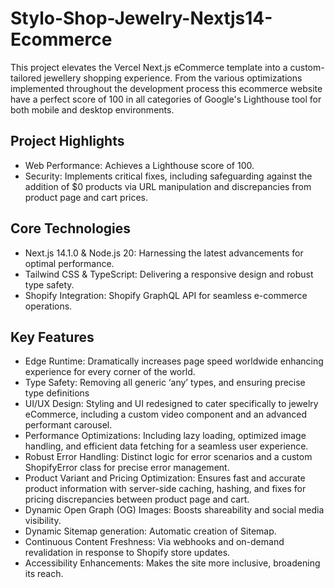 # Stylo-Shop-Jewelry-Nextjs14-Ecommerce

This project elevates the Vercel Next.js eCommerce template into a custom-tailored jewellery shopping experience.
From the various optimizations implemented throughout the development process this ecommerce website have a perfect score of 100 in all categories of Google's Lighthouse tool for both mobile and desktop environments.

## Project Highlights

- Web Performance: Achieves a Lighthouse score of 100.
- Security: Implements critical fixes, including safeguarding against the addition of $0 products via URL manipulation and discrepancies from product page and cart prices.

## Core Technologies

- Next.js 14.1.0 & Node.js 20: Harnessing the latest advancements for optimal performance.
- Tailwind CSS & TypeScript: Delivering a responsive design and robust type safety.
- Shopify Integration: Shopify GraphQL API for seamless e-commerce operations.

## Key Features

- Edge Runtime: Dramatically increases page speed worldwide enhancing experience for every corner of the world.
- Type Safety: Removing all generic ‘any’ types, and ensuring precise type definitions
- UI/UX Design: Styling and UI redesigned to cater specifically to jewelry eCommerce, including a custom video component and an advanced performant carousel.
- Performance Optimizations: Including lazy loading, optimized image handling, and efficient data fetching for a seamless user experience.
- Robust Error Handling: Distinct logic for error scenarios and a custom ShopifyError class for precise error management.
- Product Variant and Pricing Optimization: Ensures fast and accurate product information with server-side caching, hashing, and fixes for pricing discrepancies between product page and cart.
- Dynamic Open Graph (OG) Images: Boosts shareability and social media visibility.
- Dynamic Sitemap generation: Automatic creation of Sitemap.
- Continuous Content Freshness: Via webhooks and on-demand revalidation in response to Shopify store updates.
- Accessibility Enhancements: Makes the site more inclusive, broadening its reach.
